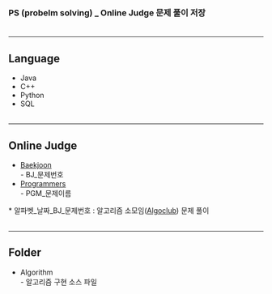 ### PS (probelm solving) _ Online Judge 문제 풀이 저장<br><br>
***

## Language
* Java
* C++
* Python
* SQL<br><br>
***

## Online Judge
* [Baekjoon](https://www.acmicpc.net/)<br> - BJ_문제번호
* [Programmers](https://programmers.co.kr/)<br> - PGM_문제이름

\* 알파벳_날짜_BJ_문제번호 : 알고리즘 소모임([Algoclub](https://github.com/ro-el-c/AlgoClub)) 문제 풀이<br><br>
***

## Folder
* Algorithm<br> - 알고리즘 구현 소스 파일
